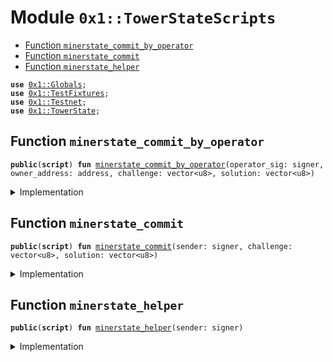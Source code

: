 
<a name="0x1_TowerStateScripts"></a>

# Module `0x1::TowerStateScripts`



-  [Function `minerstate_commit_by_operator`](#0x1_TowerStateScripts_minerstate_commit_by_operator)
-  [Function `minerstate_commit`](#0x1_TowerStateScripts_minerstate_commit)
-  [Function `minerstate_helper`](#0x1_TowerStateScripts_minerstate_helper)


<pre><code><b>use</b> <a href="Globals.md#0x1_Globals">0x1::Globals</a>;
<b>use</b> <a href="TestFixtures.md#0x1_TestFixtures">0x1::TestFixtures</a>;
<b>use</b> <a href="Testnet.md#0x1_Testnet">0x1::Testnet</a>;
<b>use</b> <a href="MinerState.md#0x1_TowerState">0x1::TowerState</a>;
</code></pre>



<a name="0x1_TowerStateScripts_minerstate_commit_by_operator"></a>

## Function `minerstate_commit_by_operator`



<pre><code><b>public</b>(<b>script</b>) <b>fun</b> <a href="ol_miner_state.md#0x1_TowerStateScripts_minerstate_commit_by_operator">minerstate_commit_by_operator</a>(operator_sig: signer, owner_address: address, challenge: vector&lt;u8&gt;, solution: vector&lt;u8&gt;)
</code></pre>



<details>
<summary>Implementation</summary>


<pre><code><b>public</b>(<b>script</b>) <b>fun</b> <a href="ol_miner_state.md#0x1_TowerStateScripts_minerstate_commit_by_operator">minerstate_commit_by_operator</a>(
    operator_sig: signer, owner_address: address,
    challenge: vector&lt;u8&gt;,
    solution: vector&lt;u8&gt;
) {
    <b>let</b> proof = <a href="MinerState.md#0x1_TowerState_create_proof_blob">TowerState::create_proof_blob</a>(
        challenge,
        <a href="Globals.md#0x1_Globals_get_difficulty">Globals::get_difficulty</a>(),
        solution
    );

    <a href="MinerState.md#0x1_TowerState_commit_state_by_operator">TowerState::commit_state_by_operator</a>(&operator_sig, owner_address, proof);
}
</code></pre>



</details>

<a name="0x1_TowerStateScripts_minerstate_commit"></a>

## Function `minerstate_commit`



<pre><code><b>public</b>(<b>script</b>) <b>fun</b> <a href="ol_miner_state.md#0x1_TowerStateScripts_minerstate_commit">minerstate_commit</a>(sender: signer, challenge: vector&lt;u8&gt;, solution: vector&lt;u8&gt;)
</code></pre>



<details>
<summary>Implementation</summary>


<pre><code><b>public</b>(<b>script</b>) <b>fun</b> <a href="ol_miner_state.md#0x1_TowerStateScripts_minerstate_commit">minerstate_commit</a>(
    sender: signer, challenge: vector&lt;u8&gt;,
    solution: vector&lt;u8&gt;
) {
    <b>let</b> proof = <a href="MinerState.md#0x1_TowerState_create_proof_blob">TowerState::create_proof_blob</a>(
        challenge,
        <a href="Globals.md#0x1_Globals_get_difficulty">Globals::get_difficulty</a>(),
        solution
    );

    <a href="MinerState.md#0x1_TowerState_commit_state">TowerState::commit_state</a>(&sender, proof);
}
</code></pre>



</details>

<a name="0x1_TowerStateScripts_minerstate_helper"></a>

## Function `minerstate_helper`



<pre><code><b>public</b>(<b>script</b>) <b>fun</b> <a href="ol_miner_state.md#0x1_TowerStateScripts_minerstate_helper">minerstate_helper</a>(sender: signer)
</code></pre>



<details>
<summary>Implementation</summary>


<pre><code><b>public</b>(<b>script</b>) <b>fun</b> <a href="ol_miner_state.md#0x1_TowerStateScripts_minerstate_helper">minerstate_helper</a>(sender: signer) {
    <b>assert</b>(<a href="Testnet.md#0x1_Testnet_is_testnet">Testnet::is_testnet</a>(), 01);

    <a href="MinerState.md#0x1_TowerState_test_helper_init_miner">TowerState::test_helper_init_miner</a>(
        &sender,
        <a href="Globals.md#0x1_Globals_get_difficulty">Globals::get_difficulty</a>(),
        <a href="TestFixtures.md#0x1_TestFixtures_alice_0_easy_chal">TestFixtures::alice_0_easy_chal</a>(),
        <a href="TestFixtures.md#0x1_TestFixtures_alice_0_easy_sol">TestFixtures::alice_0_easy_sol</a>()
    );
}
</code></pre>



</details>


[//]: # ("File containing references which can be used from documentation")
[ACCESS_CONTROL]: https://github.com/diem/dip/blob/main/dips/dip-2.md
[ROLE]: https://github.com/diem/dip/blob/main/dips/dip-2.md#roles
[PERMISSION]: https://github.com/diem/dip/blob/main/dips/dip-2.md#permissions
